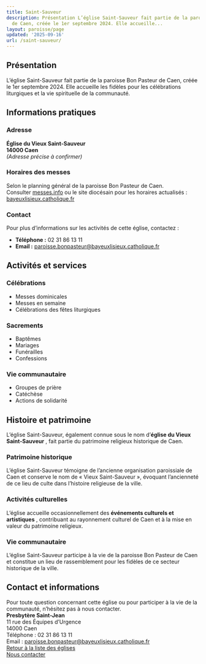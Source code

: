 ```yaml
---
title: Saint-Sauveur
description: Présentation L’église Saint-Sauveur fait partie de la paroisse Bon Pasteur
  de Caen, créée le 1er septembre 2024. Elle accueille...
layout: paroisse/page
updated: '2025-09-16'
url: /saint-sauveur/
---
```


## Présentation

L’église Saint-Sauveur fait partie de la paroisse Bon Pasteur de Caen, créée le 1er septembre 2024. Elle accueille les fidèles pour les célébrations liturgiques et la vie spirituelle de la communauté.

## Informations pratiques

### Adresse

**Église du Vieux Saint-Sauveur**  
**14000 Caen**  
_(Adresse précise à confirmer)_

### Horaires des messes

Selon le planning général de la paroisse Bon Pasteur de Caen.  
Consulter [messes.info](https://messes.info) ou le site diocésain pour les horaires actualisés :  
[bayeuxlisieux.catholique.fr](https://bayeuxlisieux.catholique.fr/paroisses/bon-pasteur-de-caen/horaires-des-messes/)

### Contact

Pour plus d’informations sur les activités de cette église, contactez :

  * **Téléphone :** 02 31 86 13 11
  * **Email :** paroisse.bonpasteur@bayeuxlisieux.catholique.fr

## Activités et services

### Célébrations

  * Messes dominicales
  * Messes en semaine
  * Célébrations des fêtes liturgiques

### Sacrements

  * Baptêmes
  * Mariages
  * Funérailles
  * Confessions

### Vie communautaire

  * Groupes de prière
  * Catéchèse
  * Actions de solidarité

## Histoire et patrimoine

L’église Saint-Sauveur, également connue sous le nom d’**église du Vieux Saint-Sauveur** , fait partie du patrimoine religieux historique de Caen.

### Patrimoine historique

L’église Saint-Sauveur témoigne de l’ancienne organisation paroissiale de Caen et conserve le nom de « Vieux Saint-Sauveur », évoquant l’ancienneté de ce lieu de culte dans l’histoire religieuse de la ville.

### Activités culturelles

L’église accueille occasionnellement des **événements culturels et artistiques** , contribuant au rayonnement culturel de Caen et à la mise en valeur du patrimoine religieux.

### Vie communautaire

L’église Saint-Sauveur participe à la vie de la paroisse Bon Pasteur de Caen et constitue un lieu de rassemblement pour les fidèles de ce secteur historique de la ville.

## Contact et informations

Pour toute question concernant cette église ou pour participer à la vie de la communauté, n’hésitez pas à nous contacter.  
**Presbytère Saint-Jean**  
11 rue des Équipes d’Urgence  
14000 Caen  
Téléphone : 02 31 86 13 11  
Email : paroisse.bonpasteur@bayeuxlisieux.catholique.fr  
[Retour à la liste des églises](/Les-églises)  
[Nous contacter](/infos/contact)